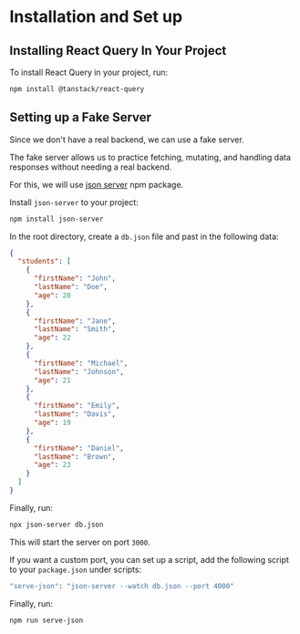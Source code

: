 # Installation and Set up

## Installing React Query In Your Project
To install React Query in your project, run:

```Bash
npm install @tanstack/react-query
```

## Setting up a Fake Server
Since we don't have a real backend, we can use a fake server.

The fake server allows us to practice fetching, mutating, and handling data responses without needing a real backend.

For this, we will use [json server](https://www.npmjs.com/package/json-server) npm package.

Install `json-server` to your project:

```Bash
npm install json-server
```

In the root directory, create a `db.json` file and past in the following data:
```json
{
  "students": [
    {
      "firstName": "John",
      "lastName": "Doe",
      "age": 20
    },
    {
      "firstName": "Jane",
      "lastName": "Smith",
      "age": 22
    },
    {
      "firstName": "Michael",
      "lastName": "Johnson",
      "age": 21
    },
    {
      "firstName": "Emily",
      "lastName": "Davis",
      "age": 19
    },
    {
      "firstName": "Daniel",
      "lastName": "Brown",
      "age": 23
    }
  ]
}
```

Finally, run:
```bash
npx json-server db.json
```

This will start the server on port `3000`.

If you want a custom port, you can set up a script, add the following script to your `package.json` under scripts:

```Bash
"serve-json": "json-server --watch db.json --port 4000"
```

Finally, run:

```Bash
npm run serve-json
```
